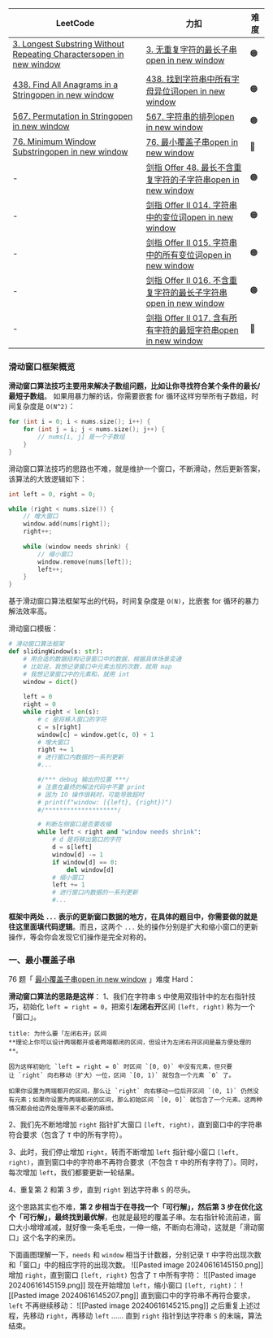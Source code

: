 | LeetCode                                                                                                                                             | 力扣                                                                                                                                   | 难度  |
| ---------------------------------------------------------------------------------------------------------------------------------------------------- | ------------------------------------------------------------------------------------------------------------------------------------ | --- |
| [3. Longest Substring Without Repeating Charactersopen in new window](https://leetcode.com/problems/longest-substring-without-repeating-characters/) | [3. 无重复字符的最长子串open in new window](https://leetcode.cn/problems/longest-substring-without-repeating-characters/)                      | 🟠  |
| [438. Find All Anagrams in a Stringopen in new window](https://leetcode.com/problems/find-all-anagrams-in-a-string/)                                 | [438. 找到字符串中所有字母异位词open in new window](https://leetcode.cn/problems/find-all-anagrams-in-a-string/)                                  | 🟠  |
| [567. Permutation in Stringopen in new window](https://leetcode.com/problems/permutation-in-string/)                                                 | [567. 字符串的排列open in new window](https://leetcode.cn/problems/permutation-in-string/)                                                 | 🟠  |
| [76. Minimum Window Substringopen in new window](https://leetcode.com/problems/minimum-window-substring/)                                            | [76. 最小覆盖子串open in new window](https://leetcode.cn/problems/minimum-window-substring/)                                               | 🔴  |
| -                                                                                                                                                    | [剑指 Offer 48. 最长不含重复字符的子字符串open in new window](https://leetcode.cn/problems/zui-chang-bu-han-zhong-fu-zi-fu-de-zi-zi-fu-chuan-lcof/) | 🟠  |
| -                                                                                                                                                    | [剑指 Offer II 014. 字符串中的变位词open in new window](https://leetcode.cn/problems/MPnaiL/)                                                  | 🟠  |
| -                                                                                                                                                    | [剑指 Offer II 015. 字符串中的所有变位词open in new window](https://leetcode.cn/problems/VabMRr/)                                                | 🟠  |
| -                                                                                                                                                    | [剑指 Offer II 016. 不含重复字符的最长子字符串open in new window](https://leetcode.cn/problems/wtcaE1/)                                             | 🟠  |
| -                                                                                                                                                    | [剑指 Offer II 017. 含有所有字符的最短字符串open in new window](https://leetcode.cn/problems/M1oyTv/)                                              | 🔴  |

### 滑动窗口框架概览
**滑动窗口算法技巧主要用来解决子数组问题，比如让你寻找符合某个条件的最长/最短子数组**。
如果用暴力解的话，你需要嵌套 for 循环这样穷举所有子数组，时间复杂度是 `O(N^2)`：
```C++
for (int i = 0; i < nums.size(); i++) {
    for (int j = i; j < nums.size(); j++) {
        // nums[i, j] 是一个子数组
    }
}
```
滑动窗口算法技巧的思路也不难，就是维护一个窗口，不断滑动，然后更新答案，该算法的大致逻辑如下：
```C++
int left = 0, right = 0;

while (right < nums.size()) {
    // 增大窗口
    window.add(nums[right]);
    right++;
    
    while (window needs shrink) {
        // 缩小窗口
        window.remove(nums[left]);
        left++;
    }
}
```
基于滑动窗口算法框架写出的代码，时间复杂度是 `O(N)`，比嵌套 for 循环的暴力解法效率高。

滑动窗口模板：
```python
# 滑动窗口算法框架
def slidingWindow(s: str):
    # 用合适的数据结构记录窗口中的数据，根据具体场景变通
    # 比如说，我想记录窗口中元素出现的次数，就用 map
    # 我想记录窗口中的元素和，就用 int
    window = dict()
    
    left = 0
    right = 0
    while right < len(s):
        # c 是将移入窗口的字符
        c = s[right]
        window[c] = window.get(c, 0) + 1
        # 增大窗口
        right += 1
        # 进行窗口内数据的一系列更新
        #...

        #/*** debug 输出的位置 ***/
        # 注意在最终的解法代码中不要 print
        # 因为 IO 操作很耗时，可能导致超时
        # print(f"window: [{left}, {right})")
        #/********************/

        # 判断左侧窗口是否要收缩
        while left < right and "window needs shrink":
            # d 是将移出窗口的字符
            d = s[left]
            window[d] -= 1
            if window[d] == 0:
                del window[d]
            # 缩小窗口
            left += 1
            # 进行窗口内数据的一系列更新
            #...
```
**框架中两处 `...` 表示的更新窗口数据的地方，在具体的题目中，你需要做的就是往这里面填代码逻辑**。而且，这两个 `...` 处的操作分别是扩大和缩小窗口的更新操作，等会你会发现它们操作是完全对称的。

### 一、最小覆盖子串
76 题「 [最小覆盖子串open in new window](https://leetcode.cn/problems/minimum-window-substring/) 」难度 Hard：

**滑动窗口算法的思路是这样**：
1、我们在字符串 `S` 中使用双指针中的左右指针技巧，初始化 `left = right = 0`，把索引**左闭右开**区间 `[left, right)` 称为一个「窗口」。
```ad-tip
title: 为什么要「左闭右开」区间
**理论上你可以设计两端都开或者两端都闭的区间，但设计为左闭右开区间是最方便处理的**。

因为这样初始化 `left = right = 0` 时区间 `[0, 0)` 中没有元素，但只要让 `right` 向右移动（扩大）一位，区间 `[0, 1)` 就包含一个元素 `0` 了。

如果你设置为两端都开的区间，那么让 `right` 向右移动一位后开区间 `(0, 1)` 仍然没有元素；如果你设置为两端都闭的区间，那么初始区间 `[0, 0]` 就包含了一个元素。这两种情况都会给边界处理带来不必要的麻烦。
```

2、我们先不断地增加 `right` 指针扩大窗口 `[left, right)`，直到窗口中的字符串符合要求（包含了 `T` 中的所有字符）。

3、此时，我们停止增加 `right`，转而不断增加 `left` 指针缩小窗口 `[left, right)`，直到窗口中的字符串不再符合要求（不包含 `T` 中的所有字符了）。同时，每次增加 `left`，我们都要更新一轮结果。

4、重复第 2 和第 3 步，直到 `right` 到达字符串 `S` 的尽头。

这个思路其实也不难，**第 2 步相当于在寻找一个「可行解」，然后第 3 步在优化这个「可行解」，最终找到最优解**，也就是最短的覆盖子串。左右指针轮流前进，窗口大小增增减减，就好像一条毛毛虫，一伸一缩，不断向右滑动，这就是「滑动窗口」这个名字的来历。

下面画图理解一下，`needs` 和 `window` 相当于计数器，分别记录 `T` 中字符出现次数和「窗口」中的相应字符的出现次数。
![[Pasted image 20240616145150.png]]
增加 `right`，直到窗口 `[left, right)` 包含了 `T` 中所有字符：
![[Pasted image 20240616145159.png]]
现在开始增加 `left`，缩小窗口 `[left, right)`：
![[Pasted image 20240616145207.png]]
直到窗口中的字符串不再符合要求，`left` 不再继续移动：
![[Pasted image 20240616145215.png]]
之后重复上述过程，先移动 `right`，再移动 `left` …… 直到 `right` 指针到达字符串 `S` 的末端，算法结束。


